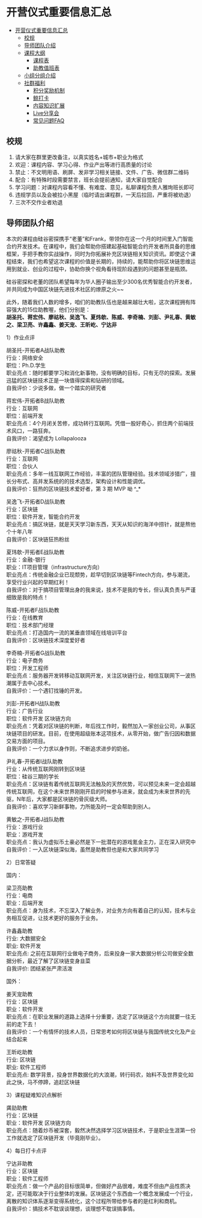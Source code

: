 # 开营仪式重要信息汇总

- [开营仪式重要信息汇总](#开营仪式重要信息汇总)
    - [校规](#校规)
    - [导师团队介绍](#导师团队介绍)
    - [课程大纲](#课程大纲)
        - [课程表](#课程表)
        - [助教值班表](#助教值班表)
    - [小组分组介绍](#小组分组介绍)
    - [社群福利](#社群福利)
        - [积分奖励机制](#积分奖励机制)
        - [鲸打卡](#鲸打卡)
        - [内容知识扩展](#内容知识扩展)
        - [Live分享会](#Live)
        - [常见问题FAQ](#FAQ)
        
## 校规

1. 请大家在群里更改备注，以真实姓名+城市+职业为格式
2. 欢迎：课程内容、学习心得、作业产出等进行高质量的讨论
3. 禁止：不文明用语、刷屏、发非学习相关链接、文件、广告、微信群二维码
4. 配合：有特殊时段需要禁言，班长会提前通知，请大家自觉配合
5. 学习问题：对课程内容看不懂、有难度、意见，私聊课程负责人雅珣班长即可
6. 违规学员以及会被拉小黑屋（临时请出课程群，一天后拉回，严重将被劝退）
7. 三次不交作业者劝退

## 导师团队介绍

本次的课程由硅谷密探携手“老董”和Frank，带领你在这一个月的时间里入门智能合约开发技术。在课程中，我们会帮助你搭建起基础智能合约开发者所具备的思维框架，手把手教你实战操作，同时为你拓展补充区块链相关知识资讯。即使这个课程结束，我们也希望这次课程的价值是长期的，持续的，能帮助你将区块链思维运用到就业、创业的过程中，协助你换个视角看待现阶段遇到的问题甚至是瓶颈。

硅谷密探和老董的团队希望每年为华人圈子输出至少300名优秀智能合约开发者，并共同成为中国区块链先进技术社区的燎原之火~~

此外，随着我们人数的增多，咱们的助教队伍也是越来越壮大啦，这次课程拥有阵容强大的15位助教喔，他们分别是：<br />
**胡圣托、蒋宏伟、廖祜秋、吴逸飞、夏炜欹、陈威、李奇楠、刘彭、尹礼春、黄敏之、梁卫亮、许鑫鑫、姜天宠、王昕屹、宁达非**


1）作业点评

胡圣托-开拓者A战队助教<br />
行业：网络安全<br />
职位：Ph.D.学生<br />
职业亮点：随时都要学习和消化新事物，没有明确的目标，只有无尽的探索。发展迅猛的区块链技术正是一块值得探索和钻研的领域。<br />
自我评价：少说多做，做一个踏实的研究者

蒋宏伟-开拓者B战队助教<br />
行业：互联网<br />
职位：前端开发<br />
职业亮点：4个月闭关苦修，成功转行互联网。凭借一股好奇心，抓住两个前端技术风口，一路狂奔。<br />
自我评价：渴望成为 Lollapalooza

廖祜秋-开拓者C战队助教<br />
行业：互联网<br />
职位：合伙人<br />
职业亮点：多年一线互联网工作经验，丰富的团队管理经验。技术领域涉猎广，擅长分布式、高并发系统的的技术选型，架构设计和性能调优。<br />
自我评价：狂热的区块链技术爱好者，第 3 期 MVP 呦 ^_* 

吴逸飞-开拓者D战队助教<br />
行业：区块链<br />
职位：软件开发，智能合约开发<br />
职业亮点：搞区块链，就是天天学习新东西，天天从知识的海洋中捞针，就是熬他个十年八年<br />
自我评价：区块链狂热粉丝

夏玮欹-开拓者E战队助教<br />
行业：金融-银行<br />
职业：IT项目管理（infrastructure方向）<br />
职业亮点：传统金融企业已现颓势，趁早切到区块链等Fintech方向，参与潮流，享受行业兴起的早期红利！<br />
自我评价：对于搞项目管理出身的我来说，技术不是我的专长，但认真负责与严谨细致是我的特点！

陈威-开拓者F战队助教<br />
行业：在线教育<br />
职位：技术部门经理<br />
职业亮点：打造国内一流的某垂直领域在线培训平台<br />
自我评价：区块链技术深度爱好者

李奇楠-开拓者G战队助教<br />
行业：电子商务<br />
职位：开发工程师<br />
职业亮点：服务器开发转移动互联网开发，关注区块链行业，相信互联网下一波热潮属于去中心技术。<br />
自我评价：一个遇钉找锤的开发。

刘彭-开拓者H战队助教<br />
行业：广告行业<br />
职位：软件开发 区块链方向<br />
职业亮点：凭着对区块链的判断，年后找工作时，毅然加入一家创业公司，从事区块链项目的研发。目前，在使用超级账本这项技术，从零开始，做广告归因和数据交易方面的项目。<br />
自我评价：一个力求以身作则，不断追求进步的奶爸。

尹礼春-开拓者I战队助教<br />
行业：从传统互联网刚转到区块链<br />
职位：硅谷三期的学长<br />
职业亮点：区块链有着传统互联网无法触及的天然优势，可以预见未来一定会超越传统互联网，在这个未来世界刚刚开启的时候参与进来，就会成为未来世界的先驱，N年后，大家都是区块链的骨灰级大师。<br />
自我评价：喜欢学习新鲜事物，力所能及时一定会帮助到别人。

黄敏之-开拓者J战队助教<br />
行业：游戏行业<br />
职业：游戏开发<br />
职业亮点：我认为虚拟币土豪必然是下一批潜在的游戏氪金主力，正在深入研究中<br />
自我评价：一入区块链深似海，虽然是助教但也是和大家共同学习

2）日常答疑

国内：

梁卫亮助教<br />
行业：电商<br />
职业：后端开发<br />
职业亮点：身为技术，不忘深入了解业务，对业务方向有着自己的认知，技术与业务相互促进，让技术更好的服务于业务。

许鑫鑫助教<br />
行业: 大数据安全<br />
职业: 软件开发<br />
职业亮点: 之前在互联网行业做电子商务，后来投身一家大数据分析公司做安全数据分析，最近了解了区块链变身韭菜<br />
自我评价: 团结紧张严肃活泼

国外：

姜天宠助教<br />
行业：区块链<br />
职业：软件开发<br />
职业亮点：在职业发展的道路上选择十分重要，选定了区块链这个方向就要一往无前的走下去！<br />
自我评价：一个有情怀的技术人员，日常思考如何将区块链与我国传统文化及产业结合起来

王昕屹助教<br />
行业: 区块链<br />
职业: 软件工程师 <br />
职业亮点: 数学背景，投身世界数据化的大浪潮，转行码农，始料不及世界变化如此之快，马不停蹄，追赶区块链

3）课程疑难知识点解析

龚劼助教<br />
行业：区块链<br />
职业：软件开发 区块链方向<br />
职业亮点：随着炒币被深套，毅然决然选择学习区块链技术，于是职业生涯第一份工作就选定了区块链开发（毕竟刚毕业）。

4）每日打卡点评

宁达非助教<br />
行业：区块链<br />
职业：软件工程师<br />
职业亮点：做一个产品的目标很简单，但做好产品很难，难度不但由产品性质决定，还可能取决于行业整体的发展。区块链这个东西由一个概念发展成一个行业，离散的知识体系逐渐变得系统化，这个过程所带给参与者的是红利和商机。<br />
自我评价：搞技术不耽误谈理想，谈理想不耽误搞事情。

